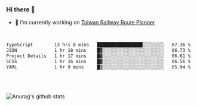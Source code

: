 ### Hi there 👋

- 🔭 I’m currently working on [Taiwan Railway Route Planner](https://github.com/Taiwan-Railway-Route-Planner)

<br/>

<!--START_SECTION:waka-->

```txt
TypeScript        13 hrs 8 mins   █████████████████░░░░░░░░   67.36 %
JSON              1 hr 18 mins    █▓░░░░░░░░░░░░░░░░░░░░░░░   06.73 %
Project Details   1 hr 17 mins    █▓░░░░░░░░░░░░░░░░░░░░░░░   06.61 %
SCSS              1 hr 16 mins    █▓░░░░░░░░░░░░░░░░░░░░░░░   06.56 %
YAML              1 hr 9 mins     █▒░░░░░░░░░░░░░░░░░░░░░░░   05.94 %
```

<!--END_SECTION:waka-->

<br/>
<br/>

![Anurag's github stats](https://github-readme-stats.vercel.app/api?username=DepickereSven&show_icons=true&theme=tokyonight)



<!--
**DepickereSven/DepickereSven** is a ✨ _special_ ✨ repository because its `README.md` (this file) appears on your GitHub profile.

Here are some ideas to get you started:

- 🔭 I’m currently working on ...
- 🌱 I’m currently learning ...
- 👯 I’m looking to collaborate on ...
- 🤔 I’m looking for help with ...
- 💬 Ask me about ...
- 📫 How to reach me: ...
- 😄 Pronouns: ...
- ⚡ Fun fact: ...
-->
